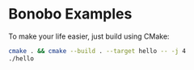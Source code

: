# Bonobo Examples
To make your life easier, just build using CMake:

```bash
cmake . && cmake --build . --target hello -- -j 4
./hello
```